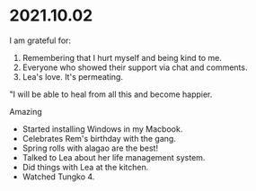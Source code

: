 # 2021.10.02

I am grateful for:

1. Remembering that I hurt myself and being kind to me.
2. Everyone who showed their support via chat and comments.
3. Lea's love. It's permeating.

"I will be able to heal from all this and become happier.

Amazing

- Started installing Windows in my Macbook.
- Celebrates Rem's birthday with the gang.
- Spring rolls with alagao are the best!
- Talked to Lea about her life management system.
- Did things with Lea at the kitchen.
- Watched Tungko 4.

